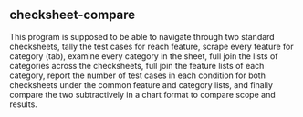 ## checksheet-compare
This program is supposed to be able to navigate through two standard checksheets, tally the test cases for reach feature, scrape every feature for category (tab), examine every category in the sheet, full join the lists of categories across the checksheets, full join the feature lists of each category, report the number of test cases in each condition for both checksheets under the common feature and category lists, and finally compare the two subtractively in a chart format to compare scope and results.

